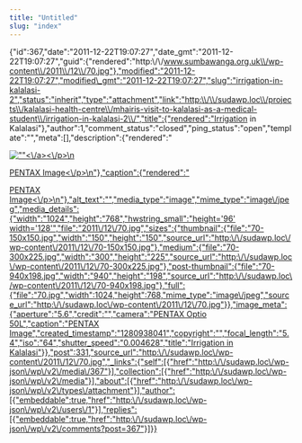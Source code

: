 ```yaml
---
title: "Untitled"
slug: "index"
---
```


{"id":367,"date":"2011-12-22T19:07:27","date\_gmt":"2011-12-22T19:07:27","guid":{"rendered":"http:\\/\\/www.sumbawanga.org.uk\\/wp-content\\/2011\\/12\\/70.jpg"},"modified":"2011-12-22T19:07:27","modified\_gmt":"2011-12-22T19:07:27","slug":"irrigation-in-kalalasi-2","status":"inherit","type":"attachment","link":"http:\\/\\/sudawp.loc\\/projects\\/kalalasi-health-centre\\/mhairis-visit-to-kalalasi-as-a-medical-student\\/irrigation-in-kalalasi-2\\/","title":{"rendered":"Irrigation in Kalalasi"},"author":1,"comment\_status":"closed","ping\_status":"open","template":"","meta":\[\],"description":{"rendered":"

[![\"\"](\"http:\/\/sudawp.loc\/wp-content\/2011\/12\/70-300x225.jpg\")<\\/a><\\/p>\\n](http:\/\/sudawp.loc\/wp-content\/2011\/12\/70.jpg)

[PENTAX Image<\\/p>\\n"},"caption":{"rendered":"](http:\/\/sudawp.loc\/wp-content\/2011\/12\/70.jpg)

[PENTAX Image<\\/p>\\n"},"alt\_text":"","media\_type":"image","mime\_type":"image\\/jpeg","media\_details":{"width":"1024","height":"768","hwstring\_small":"height='96' width='128'","file":"2011\\/12\\/70.jpg","sizes":{"thumbnail":{"file":"70-150x150.jpg","width":"150","height":"150","source\_url":"http:\\/\\/sudawp.loc\\/wp-content\\/2011\\/12\\/70-150x150.jpg"},"medium":{"file":"70-300x225.jpg","width":"300","height":"225","source\_url":"http:\\/\\/sudawp.loc\\/wp-content\\/2011\\/12\\/70-300x225.jpg"},"post-thumbnail":{"file":"70-940x198.jpg","width":"940","height":"198","source\_url":"http:\\/\\/sudawp.loc\\/wp-content\\/2011\\/12\\/70-940x198.jpg"},"full":{"file":"70.jpg","width":1024,"height":768,"mime\_type":"image\\/jpeg","source\_url":"http:\\/\\/sudawp.loc\\/wp-content\\/2011\\/12\\/70.jpg"}},"image\_meta":{"aperture":"5.6","credit":"","camera":"PENTAX Optio 50L","caption":"PENTAX Image","created\_timestamp":"1280938041","copyright":"","focal\_length":"5.4","iso":"64","shutter\_speed":"0.004628","title":"Irrigation in Kalalasi"}},"post":331,"source\_url":"http:\\/\\/sudawp.loc\\/wp-content\\/2011\\/12\\/70.jpg","\_links":{"self":\[{"href":"http:\\/\\/sudawp.loc\\/wp-json\\/wp\\/v2\\/media\\/367"}\],"collection":\[{"href":"http:\\/\\/sudawp.loc\\/wp-json\\/wp\\/v2\\/media"}\],"about":\[{"href":"http:\\/\\/sudawp.loc\\/wp-json\\/wp\\/v2\\/types\\/attachment"}\],"author":\[{"embeddable":true,"href":"http:\\/\\/sudawp.loc\\/wp-json\\/wp\\/v2\\/users\\/1"}\],"replies":\[{"embeddable":true,"href":"http:\\/\\/sudawp.loc\\/wp-json\\/wp\\/v2\\/comments?post=367"}\]}}](http:\/\/sudawp.loc\/wp-content\/2011\/12\/70.jpg)